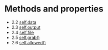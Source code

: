 # Methods and properties

* 2.2 [self.data](methods/data.md)
* 2.3 [self.output](methods/output.md)
* 2.4 [self.file](methods/file.md)
* 2.5 [self.grab()](methods/grab.md)
* 2.6 [self.allowed()](allowed.md)